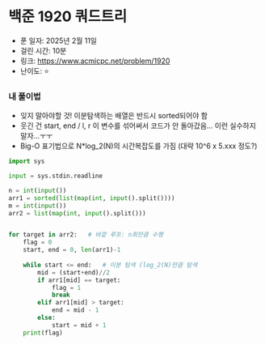 # 백준 1920 쿼드트리

- 푼 일자: 2025년 2월 11일
- 걸린 시간: 10분
- 링크: https://www.acmicpc.net/problem/1920
- 난이도: ⭐️

### 내 풀이법

- 잊지 말아야할 것! 이분탐색하는 배열은 반드시 sorted되어야 함
- 웃긴 건 start, end / l, r 이 변수를 섞어써서 코드가 안 돌아갔음... 이런 실수하지 말자...ㅜㅜ
- Big-O 표기법으로 N*log_2(N)의 시간복잡도를 가짐 (대략 10^6 x 5.xxx 정도?)

```py
import sys

input = sys.stdin.readline

n = int(input())
arr1 = sorted(list(map(int, input().split())))
m = int(input())
arr2 = list(map(int, input().split()))


for target in arr2:   # 바깥 루프: n회만큼 수행
    flag = 0
    start, end = 0, len(arr1)-1
    
    while start <= end:   # 이분 탐색 (log_2(N)만큼 탐색
        mid = (start+end)//2
        if arr1[mid] == target:
            flag = 1
            break
        elif arr1[mid] > target:
            end = mid - 1
        else:
            start = mid + 1
    print(flag)
```